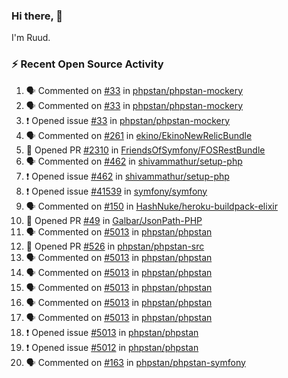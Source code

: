 ### Hi there, 👋

I'm Ruud.
 
### :zap: Recent Open Source Activity

<!--START_SECTION:activity-->
1. 🗣 Commented on [#33](https://github.com/phpstan/phpstan-mockery/issues/33) in [phpstan/phpstan-mockery](https://github.com/phpstan/phpstan-mockery)
2. 🗣 Commented on [#33](https://github.com/phpstan/phpstan-mockery/issues/33) in [phpstan/phpstan-mockery](https://github.com/phpstan/phpstan-mockery)
3. ❗️ Opened issue [#33](https://github.com/phpstan/phpstan-mockery/issues/33) in [phpstan/phpstan-mockery](https://github.com/phpstan/phpstan-mockery)
4. 🗣 Commented on [#261](https://github.com/ekino/EkinoNewRelicBundle/issues/261) in [ekino/EkinoNewRelicBundle](https://github.com/ekino/EkinoNewRelicBundle)
5. 💪 Opened PR [#2310](https://github.com/FriendsOfSymfony/FOSRestBundle/pull/2310) in [FriendsOfSymfony/FOSRestBundle](https://github.com/FriendsOfSymfony/FOSRestBundle)
6. 🗣 Commented on [#462](https://github.com/shivammathur/setup-php/issues/462) in [shivammathur/setup-php](https://github.com/shivammathur/setup-php)
7. ❗️ Opened issue [#462](https://github.com/shivammathur/setup-php/issues/462) in [shivammathur/setup-php](https://github.com/shivammathur/setup-php)
8. ❗️ Opened issue [#41539](https://github.com/symfony/symfony/issues/41539) in [symfony/symfony](https://github.com/symfony/symfony)
9. 🗣 Commented on [#150](https://github.com/HashNuke/heroku-buildpack-elixir/issues/150) in [HashNuke/heroku-buildpack-elixir](https://github.com/HashNuke/heroku-buildpack-elixir)
10. 💪 Opened PR [#49](https://github.com/Galbar/JsonPath-PHP/pull/49) in [Galbar/JsonPath-PHP](https://github.com/Galbar/JsonPath-PHP)
11. 🗣 Commented on [#5013](https://github.com/phpstan/phpstan/issues/5013) in [phpstan/phpstan](https://github.com/phpstan/phpstan)
12. 💪 Opened PR [#526](https://github.com/phpstan/phpstan-src/pull/526) in [phpstan/phpstan-src](https://github.com/phpstan/phpstan-src)
13. 🗣 Commented on [#5013](https://github.com/phpstan/phpstan/issues/5013) in [phpstan/phpstan](https://github.com/phpstan/phpstan)
14. 🗣 Commented on [#5013](https://github.com/phpstan/phpstan/issues/5013) in [phpstan/phpstan](https://github.com/phpstan/phpstan)
15. 🗣 Commented on [#5013](https://github.com/phpstan/phpstan/issues/5013) in [phpstan/phpstan](https://github.com/phpstan/phpstan)
16. 🗣 Commented on [#5013](https://github.com/phpstan/phpstan/issues/5013) in [phpstan/phpstan](https://github.com/phpstan/phpstan)
17. 🗣 Commented on [#5013](https://github.com/phpstan/phpstan/issues/5013) in [phpstan/phpstan](https://github.com/phpstan/phpstan)
18. ❗️ Opened issue [#5013](https://github.com/phpstan/phpstan/issues/5013) in [phpstan/phpstan](https://github.com/phpstan/phpstan)
19. ❗️ Opened issue [#5012](https://github.com/phpstan/phpstan/issues/5012) in [phpstan/phpstan](https://github.com/phpstan/phpstan)
20. 🗣 Commented on [#163](https://github.com/phpstan/phpstan-symfony/issues/163) in [phpstan/phpstan-symfony](https://github.com/phpstan/phpstan-symfony)
<!--END_SECTION:activity-->

